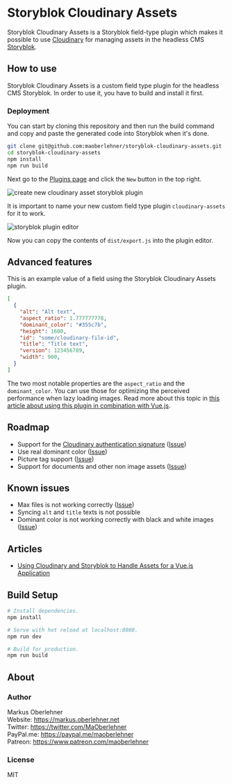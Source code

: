 # Storyblok Cloudinary Assets

Storyblok Cloudinary Assets is a Storyblok field-type plugin which makes it possible to use [Cloudinary](https://cloudinary.com/) for managing assets in the headless CMS [Storyblok](https://www.storyblok.com/).

## How to use

Storyblok Cloudinary Assets is a custom field type plugin for the headless CMS Storyblok. In order to use it, you have to build and install it first.

### Deployment

You can start by cloning this repository and then run the build command and copy and paste the generated code into Storyblok when it's done.

```bash
git clone git@github.com:maoberlehner/storyblok-cloudinary-assets.git
cd storyblok-cloudinary-assets
npm install
npm run build
```

Next go to the [Plugins page](https://app.storyblok.com/#!/me/plugins) and click the `New` button in the top right.

![create new cloudinary asset storyblok plugin](https://res.cloudinary.com/maoberlehner/image/upload/c_thumb,f_auto,q_auto,w_600/v1536838793/blog/2018-09-14/create-new-cloudinary-asset-storyblok-plugin)

It is important to name your new custom field type plugin `cloudinary-assets` for it to work.

![storyblok plugin editor](https://res.cloudinary.com/maoberlehner/image/upload/c_thumb,f_auto,q_auto,w_600/v1536838793/blog/2018-09-14/storyblok-plugin-editor)

Now you can copy the contents of `dist/export.js` into the plugin editor.

## Advanced features

This is an example value of a field using the Storyblok Cloudinary Assets plugin.

```json
[
  {
    "alt": "Alt text",
    "aspect_ratio": 1.777777778,
    "dominant_color": "#355c7b",
    "height": 1600,
    "id": "some/cloudinary-file-id",
    "title": "Title text",
    "version": 123456789,
    "width": 900,
  }
]
```

The two most notable properties are the `aspect_ratio` and the `dominant_color`. You can use those for optimizing the perceived performance when lazy loading images. Read more about this topic in [this article about using this plugin in combination with Vue.js](https://markus.oberlehner.net/blog/using-cloudinary-and-storyblok-to-handle-assets-for-a-vue-application/).

## Roadmap

- Support for the [Cloudinary authentication signature](https://cloudinary.com/documentation/media_library_widget#2_optional_generate_the_authentication_signature) ([Issue](https://github.com/maoberlehner/storyblok-cloudinary-assets/issues/1))
- Use real dominant color ([Issue](https://github.com/maoberlehner/storyblok-cloudinary-assets/issues/2))
- Picture tag support ([Issue](https://github.com/maoberlehner/storyblok-cloudinary-assets/issues/3))
- Support for documents and other non image assets ([Issue](https://github.com/maoberlehner/storyblok-cloudinary-assets/issues/4))

## Known issues

- Max files is not working correctly ([Issue](https://github.com/maoberlehner/storyblok-cloudinary-assets/issues/5))
- Syncing `alt` and `title` texts is not possible
- Dominant color is not working correctly with black and white images ([Issue](https://github.com/jariz/vibrant.js/issues/18))

## Articles

- [Using Cloudinary and Storyblok to Handle Assets for a Vue.js Application](https://markus.oberlehner.net/blog/using-cloudinary-and-storyblok-to-handle-assets-for-a-vue-application/)

## Build Setup

```bash
# Install dependencies.
npm install

# Serve with hot reload at localhost:8080.
npm run dev

# Build for production.
npm run build
```

## About

### Author

Markus Oberlehner  
Website: https://markus.oberlehner.net  
Twitter: https://twitter.com/MaOberlehner  
PayPal.me: https://paypal.me/maoberlehner  
Patreon: https://www.patreon.com/maoberlehner

### License

MIT
